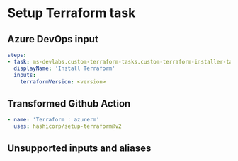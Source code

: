 # Setup Terraform task

## Azure DevOps input

```yaml
steps:
- task: ms-devlabs.custom-terraform-tasks.custom-terraform-installer-task.TerraformInstaller@0
  displayName: 'Install Terraform'
  inputs:
    terraformVersion: <version>
```

## Transformed Github Action

```yaml
- name: 'Terraform : azurerm'
  uses: hashicorp/setup-terraform@v2
```

## Unsupported inputs and aliases
